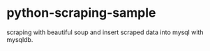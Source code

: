 # python-scraping-sample

scraping with beautiful soup and insert scraped data into mysql with mysqldb.
